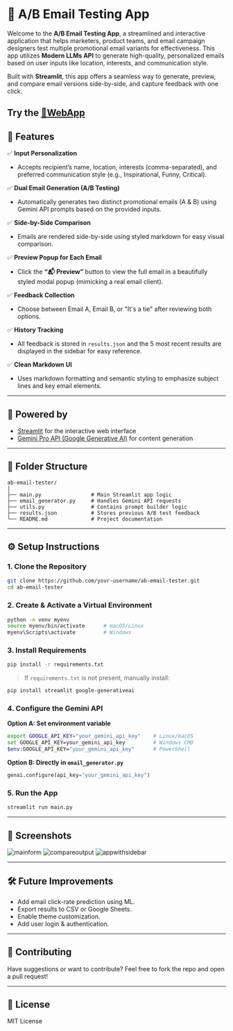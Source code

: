 # 📧 A/B Email Testing App

Welcome to the **A/B Email Testing App**, a streamlined and interactive application that helps marketers, product teams, and email campaign designers test multiple promotional email variants for effectiveness. This app utilizes **Modern LLMs API** to generate high-quality, personalized emails based on user inputs like location, interests, and communication style.

Built with **Streamlit**, this app offers a seamless way to generate, preview, and compare email versions side-by-side, and capture feedback with one click.

Try the [🚀WebApp](https://promotional-emails-genai.streamlit.app/)
---

## 🚀 Features

✅ **Input Personalization**  
- Accepts recipient’s name, location, interests (comma-separated), and preferred communication style (e.g., Inspirational, Funny, Critical).

✅ **Dual Email Generation (A/B Testing)**  
- Automatically generates two distinct promotional emails (A & B) using Gemini API prompts based on the provided inputs.

✅ **Side-by-Side Comparison**  
- Emails are rendered side-by-side using styled markdown for easy visual comparison.

✅ **Preview Popup for Each Email**  
- Click the **“📬 Preview”** button to view the full email in a beautifully styled modal popup (mimicking a real email client).

✅ **Feedback Collection**  
- Choose between Email A, Email B, or "It's a tie" after reviewing both options.

✅ **History Tracking**  
- All feedback is stored in `results.json` and the 5 most recent results are displayed in the sidebar for easy reference.

✅ **Clean Markdown UI**  
- Uses markdown formatting and semantic styling to emphasize subject lines and key email elements.

---

## 🧠 Powered by

- [Streamlit](https://streamlit.io/) for the interactive web interface  
- [Gemini Pro API (Google Generative AI)](https://ai.google.dev/gemini-api/docs/get-started) for content generation  

---

## 📁 Folder Structure

```
ab-email-tester/
│
├── main.py                # Main Streamlit app logic
├── email_generator.py     # Handles Gemini API requests
├── utils.py               # Contains prompt builder logic
├── results.json           # Stores previous A/B test feedback
└── README.md              # Project documentation
```

---

## ⚙️ Setup Instructions

### 1. Clone the Repository

```bash
git clone https://github.com/your-username/ab-email-tester.git
cd ab-email-tester
```

### 2. Create & Activate a Virtual Environment

```bash
python -m venv myenv
source myenv/bin/activate      # macOS/Linux
myenv\Scripts\activate         # Windows
```

### 3. Install Requirements

```bash
pip install -r requirements.txt
```

> If `requirements.txt` is not present, manually install:
```bash
pip install streamlit google-generativeai
```

### 4. Configure the Gemini API

**Option A: Set environment variable**

```bash
export GOOGLE_API_KEY="your_gemini_api_key"    # Linux/macOS
set GOOGLE_API_KEY=your_gemini_api_key         # Windows CMD
$env:GOOGLE_API_KEY="your_gemini_api_key"      # PowerShell
```

**Option B: Directly in `email_generator.py`**

```python
genai.configure(api_key="your_gemini_api_key")
```

### 5. Run the App

```bash
streamlit run main.py
```

---

## 📸 Screenshots

![mainform](https://github.com/user-attachments/assets/eaa79b7d-f4f3-4c78-b76f-b0e8467a50e3)
![compareoutput](https://github.com/user-attachments/assets/3a7ed767-ed43-4d47-8f78-3444a1dcff2e)
![appwithsidebar](https://github.com/user-attachments/assets/e510da17-7df0-48cf-ae44-3468b4a1e846)

---

## 🛠 Future Improvements

- Add email click-rate prediction using ML.
- Export results to CSV or Google Sheets.
- Enable theme customization.
- Add user login & authentication.

---

## 🤝 Contributing

Have suggestions or want to contribute? Feel free to fork the repo and open a pull request!

---

## 📄 License

MIT License
